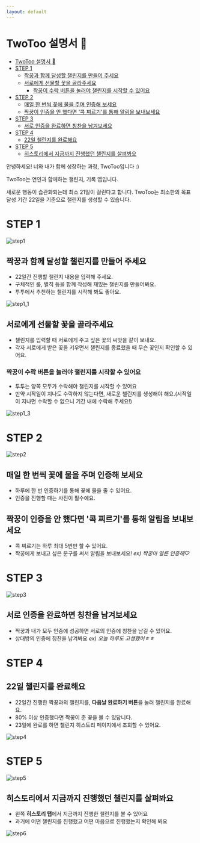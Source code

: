 ```yaml
---
layout: default
---
```


# TwoToo 설명서 💖

- [TwoToo 설명서 💖](#twotoo-설명서-)
- [STEP 1](#step-1)
  - [짝꿍과 함께 달성할 챌린지를 만들어 주세요](#짝꿍과-함께-달성할-챌린지를-만들어-주세요)
  - [서로에게 선물할 꽃을 골라주세요](#서로에게-선물할-꽃을-골라주세요)
    - [짝꿍이 수락 버튼을 눌러야 챌린지를 시작할 수 있어요](#짝꿍이-수락-버튼을-눌러야-챌린지를-시작할-수-있어요)
- [STEP 2](#step-2)
  - [매일 한 번씩 꽃에 물을 주며 인증해 보세요](#매일-한-번씩-꽃에-물을-주며-인증해-보세요)
  - [짝꿍이 인증을 안 했다면 '콕 찌르기'를 통해 알림을 보내보세요](#짝꿍이-인증을-안-했다면-콕-찌르기를-통해-알림을-보내보세요)
- [STEP 3](#step-3)
  - [서로 인증을 완료하면 칭찬을 남겨보세요](#서로-인증을-완료하면-칭찬을-남겨보세요)
- [STEP 4](#step-4)
  - [22일 챌린지를 완료해요](#22일-챌린지를-완료해요)
- [STEP 5](#step-5)
  - [히스토리에서 지금까지 진행했던 챌린지를 살펴봐요](#히스토리에서-지금까지-진행했던-챌린지를-살펴봐요)

안녕하세요! 너와 내가 함께 성장하는 과정, TwoToo입니다 :)

TwoToo는 연인과 함께하는 챌린지, 기록 앱입니다.

새로운 행동이 습관화되는데 최소 21일이 걸린다고 합니다.
TwoToo는 최소한의 목표 달성 기간 22일을 기준으로 챌린지를 생성할 수 있습니다.

# STEP 1

![step1](./img/step1.png)

## 짝꿍과 함께 달성할 챌린지를 만들어 주세요

- 22일간 진행할 챌린지 내용을 입력해 주세요.
- 구체적인 룰, 벌칙 등을 함께 작성해 재밌는 챌린지를 만들어봐요.
- 투투에서 추천하는 챌린지를 시작해 봐도 좋아요.

![step1_1](./img/step1_2.png)

## 서로에게 선물할 꽃을 골라주세요

- 챌린지를 입력할 때 서로에게 주고 싶은 꽃의 씨앗을 같이 보내요.
- 각자 서로에게 받은 꽃을 키우면서 챌린지를 종료했을 때 무슨 꽃인지 확인할 수 있어요.

### 짝꿍이 수락 버튼을 눌러야 챌린지를 시작할 수 있어요

- 투투는 양쪽 모두가 수락해야 챌린지를 시작할 수 있어요
- 만약 시작일이 지나도 수락하지 않는다면, 새로운 챌린지를 생성해야 해요.(시작일이 지나면 수락할 수 없으니 기간 내에 수락해 주세요!)

![step1_3](./img/step1_3.png)

# STEP 2

![step2](./img/step2.png)

## 매일 한 번씩 꽃에 물을 주며 인증해 보세요

- 하루에 한 번 인증하기를 통해 꽃에 물을 줄 수 있어요.
- 인증을 진행할 때는 사진이 필수에요.

## 짝꿍이 인증을 안 했다면 '콕 찌르기'를 통해 알림을 보내보세요

- 콕 찌르기는 하루 최대 5번만 할 수 있어요.
- 짝꿍에게 보내고 싶은 문구를 써서 알림을 보내보세요! _ex) 짝꿍아 얼른 인증해♡_

# STEP 3

![step3](./img/step3.png)

## 서로 인증을 완료하면 칭찬을 남겨보세요

- 짝꿍과 내가 모두 인증에 성공하면 서로의 인증에 칭찬을 남길 수 있어요.
- 상대방의 인증에 칭찬을 남겨봐요 _ex) 오늘 하루도 고생했어ㅎㅎ_

# STEP 4

## 22일 챌린지를 완료해요

- 22일간 진행한 짝꿍과의 챌린지를, **다음날 완료하기 버튼**을 눌러 챌린지를 완료해요.
- 80% 이상 인증했다면 짝꿍이 준 꽃을 볼 수 있답니다.
- 23일에 완료를 하면 챌린지 히스토리 페이지에서 조회할 수 있어요.

![step4](./img/step4.png)

# STEP 5

![step5](./img/step5.png)

## 히스토리에서 지금까지 진행했던 챌린지를 살펴봐요

- 왼쪽 **히스토리 탭**에서 지금까지 진행한 챌린지를 볼 수 있어요
- 과거에 어떤 챌린지를 진행했고 어떤 마음으로 진행했는지 확인해 봐요

![step6](./img/step6.png)
